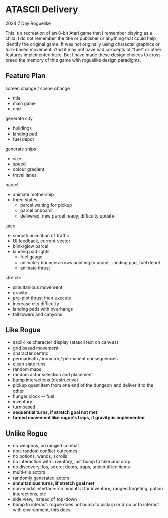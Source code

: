 # ATASCII Delivery
2024 7 Day Roguelike 

This is a recreation of an 8-bit Atari game that I remember playing as a child.
I do not remember the title or publisher or anything that could help identify the original game.
It was not originally using character graphics or turn-based movement,
And it may not have had concepts of "fuel" or other features implemented here.
But I have made these design choices to cross-breed the memory of this game with roguelike design paradigms.

## Feature Plan

screen change / scene change
- title
- main game
- end

generate city
- buildings
- landing pad
- fuel depot

generate ships
- size
- speed
- colour gradient
- travel lanes

parcel
- animate mothership
- three states
    - parcel waiting for pickup
    - parcel onboard
    - delivered, new parcel ready, difficulty update

juice
- smooth animation of traffic
- UI feedback, current vector
- blink/glow parcel
- landing pad lights
    - fuel gauge
    - animate / bounce arrows pointing to parcel, landing pad, fuel depot
    - animate thrust

stretch:
- simultanious movement
- gravity
- pre-plot thrust then execute
- increase city difficulty
- landing pads with overhangs
- tall towers and canyons

## Like Rogue

- ascii-like character display (atascii text on canvas)
- grid based movement
- character centric
- permadeath / ironman / permanent consequences
- clean slate runs
- random maps
- random actor selection and placement
- bump interactions (destructive)
- pickup quest item from one end of the dungeon and deliver it to the other
- hunger clock -- fuel
- inventory
- turn based
- **sequential turns, if stretch goal not met**
- **forced movement like rogue's traps, if gravity is implemented**

## Unlike Rogue

- no weapons, no ranged combat
- non-random conflict outcomes
- no potions, wands, scrolls
- no interaction with inventory, just bump to take and drop
- no discovery: los, secret doors, traps, unidentified items
- multi-tile actors
- randomly generated actors
- **simultanious turns, if stretch goal met**
- non-modal interface: no modal UI for inventory, ranged targeting, potion interactions, etc
- side view, instead of top-down
- bump to interact:  rogue does not bump to pickup or drop or to interact with environment, this does.